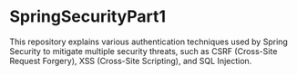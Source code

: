 # SpringSecurityPart1
This repository explains various authentication techniques used by Spring Security to mitigate multiple security threats, such as CSRF (Cross-Site Request Forgery), XSS (Cross-Site Scripting), and SQL Injection.
